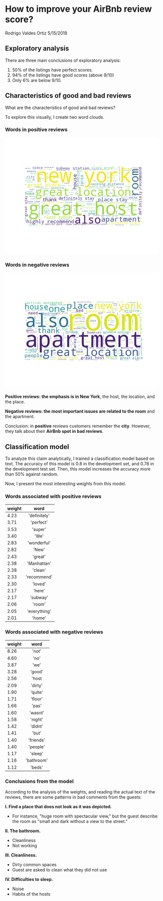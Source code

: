 How to improve your AirBnb review score?
================
Rodrigo Valdes Ortiz
5/15/2018

Exploratory analysis
--------------------

There are three main conclusions of exploratory analysis:

1.  50% of the listings have perfect scores.
2.  94% of the listings have good scores (above 9/10)
3.  Only 6% are below 9/10.

Characteristics of good and bad reviews
---------------------------------------

What are the characteristics of good and bad reviews?

To explore this visually, I create two word clouds.

### Words in positive reviews

![](../images/positive_words.png?raw=true)

### Words in negative reviews

![](../images/negative_words.png?raw=true)

**Positive reviews: the emphasis is in New York**, the host, the location, and the place.

**Negative reviews: the most important issues are related to the room** and the apartment.

Conclusion: in **positive** reviews customers remember the **city**. However, they talk about their **AirBnb spot in bad reviews**.

Classification model
--------------------

To analyze this claim analytically, I trained a classification model based on text. The accuracy of this model is 0.8 in the development set, and 0.78 in the development test set. Then, this model increases the accuracy more than 50% against random.

Now, I present the most interesting weights from this model.

### Words associated with positive reviews

| weight |     word     |
|--------|:------------:|
| 4.23   | 'definitely' |
| 3.71   |   'perfect'  |
| 3.53   |    'super'   |
| 3.40   |     'We'     |
| 2.83   |  'wonderful' |
| 2.82   |     'New'    |
| 2.43   |    'great'   |
| 2.38   |  'Manhattan' |
| 2.38   |    'clean'   |
| 2.33   |  'recommend' |
| 2.30   |    'loved'   |
| 2.17   |    'here'    |
| 2.17   |   'subway'   |
| 2.06   |    'room'    |
| 2.05   | 'everything' |
| 2.01   |    'home'    |

### Words associated with negative reviews

| weight |    word    |
|--------|:----------:|
| 8.26   |    'not'   |
| 4.60   |    'no'    |
| 3.87   |    'we'    |
| 3.28   |   'good'   |
| 2.56   |    'host   |
| 2.09   |   'dirty'  |
| 1.90   |   'quite'  |
| 1.71   |   'floor'  |
| 1.66   |    'pas'   |
| 1.60   |   'wasnt'  |
| 1.58   |   'night'  |
| 1.42   |   'didnt'  |
| 1.41   |    'but'   |
| 1.40   |  'friends' |
| 1.40   |  'people'  |
| 1.17   |   'sleep'  |
| 1.16   | 'bathroom' |
| 1.12   |   'beds'   |

### Conclusions from the model

According to the analysis of the weights, and reading the actual text of the reviews, there are some patterns in bad comments from the guests:

**I. Find a place that does not look as it was depicted.**

-   For instance, "huge room with spectacular view," but the guest describe the room as "small and dark without a view to the street."

**II. The bathroom.**

-   Cleanliness
-   Not working

**III. Cleanliness.**

-   Dirty common spaces
-   Guest are asked to clean what they did not use

**IV. Difficulties to sleep.**

-   Noise
-   Habits of the hosts
